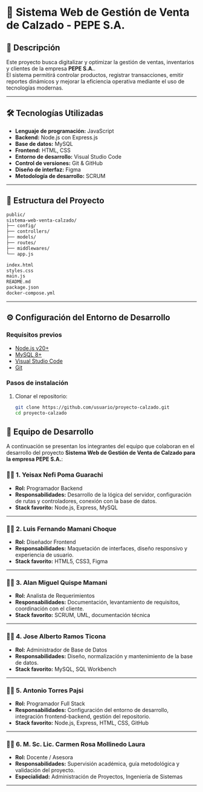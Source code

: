 # 🚀 Sistema Web de Gestión de Venta de Calzado - PEPE S.A.  

## 📌 Descripción  
Este proyecto busca digitalizar y optimizar la gestión de ventas, inventarios y clientes de la empresa **PEPE S.A.**.  
El sistema permitirá controlar productos, registrar transacciones, emitir reportes dinámicos y mejorar la eficiencia operativa mediante el uso de tecnologías modernas.  

---

## 🛠️ Tecnologías Utilizadas  
- **Lenguaje de programación:** JavaScript  
- **Backend:** Node.js con Express.js  
- **Base de datos:** MySQL  
- **Frontend:** HTML, CSS  
- **Entorno de desarrollo:** Visual Studio Code  
- **Control de versiones:** Git & GitHub  
- **Diseño de interfaz:** Figma  
- **Metodología de desarrollo:** SCRUM  

---

## 📂 Estructura del Proyecto  
```bash
public/
sistema-web-venta-calzado/
├── config/
├── controllers/
├── models/
├── routes/
├── middlewares/
└── app.js

index.html
styles.css
main.js
README.md
package.json
docker-compose.yml
```

---

## ⚙️ Configuración del Entorno de Desarrollo  

### Requisitos previos  
- [Node.js v20+](https://nodejs.org/)  
- [MySQL 8+](https://dev.mysql.com/downloads/)  
- [Visual Studio Code](https://code.visualstudio.com/)  
- [Git](https://git-scm.com/)  

### Pasos de instalación  
1. Clonar el repositorio:  
   ```bash
   git clone https://github.com/usuario/proyecto-calzado.git
   cd proyecto-calzado
   ```
## 👥 Equipo de Desarrollo  

A continuación se presentan los integrantes del equipo que colaboran en el desarrollo del proyecto **Sistema Web de Gestión de Venta de Calzado para la empresa PEPE S.A.**:  

### 👨‍💻 1. Yeisax Nefi Poma Guarachi  
- **Rol:** Programador Backend  
- **Responsabilidades:** Desarrollo de la lógica del servidor, configuración de rutas y controladores, conexión con la base de datos.  
- **Stack favorito:** Node.js, Express, MySQL  

---

### 👨‍💻 2. Luis Fernando Mamani Choque  
- **Rol:** Diseñador Frontend  
- **Responsabilidades:** Maquetación de interfaces, diseño responsivo y experiencia de usuario.  
- **Stack favorito:** HTML5, CSS3, Figma  

---

### 👨‍💻 3. Alan Miguel Quispe Mamani  
- **Rol:** Analista de Requerimientos  
- **Responsabilidades:** Documentación, levantamiento de requisitos, coordinación con el cliente.  
- **Stack favorito:** SCRUM, UML, documentación técnica  

---

### 👨‍💻 4. Jose Alberto Ramos Ticona  
- **Rol:** Administrador de Base de Datos  
- **Responsabilidades:** Diseño, normalización y mantenimiento de la base de datos.  
- **Stack favorito:** MySQL, SQL Workbench  

---

### 👨‍💻 5. Antonio Torres Pajsi  
- **Rol:** Programador Full Stack  
- **Responsabilidades:** Configuración del entorno de desarrollo, integración frontend-backend, gestión del repositorio.  
- **Stack favorito:** Node.js, Express, HTML, CSS, GitHub  

---

### 👩‍🏫 6. M. Sc. Lic. Carmen Rosa Mollinedo Laura  
- **Rol:** Docente / Asesora  
- **Responsabilidades:** Supervisión académica, guía metodológica y validación del proyecto.  
- **Especialidad:** Administración de Proyectos, Ingeniería de Sistemas  

---






